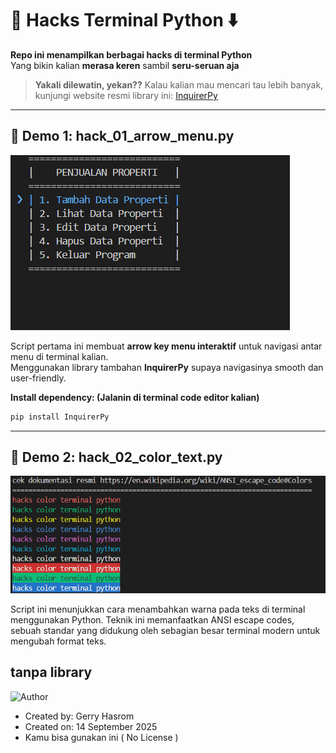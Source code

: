 # 👾 Hacks Terminal Python ⬇️

**Repo ini menampilkan berbagai hacks di terminal Python**  
Yang bikin kalian **merasa keren** sambil **seru-seruan aja**   

> **Yakali dilewatin, yekan??** 
> Kalau kalian mau mencari tau lebih banyak, kunjungi website resmi library ini: [InquirerPy](https://pypi.org/project/inquirerpy/)

---

## 🌟 Demo 1: hack_01_arrow_menu.py

![Demo CLI](assets/hack_01_arrow_menu.gif)

Script pertama ini membuat **arrow key menu interaktif** untuk navigasi antar menu di terminal kalian.  
Menggunakan library tambahan **InquirerPy** supaya navigasinya smooth dan user-friendly.

**Install dependency: (Jalanin di terminal code editor kalian)**
```bash
pip install InquirerPy
```

---

## 🌟 Demo 2: hack_02_color_text.py

![Demo CLI](assets/hack_02_color_text.gif)

Script ini menunjukkan cara menambahkan warna pada teks di terminal menggunakan Python. Teknik ini memanfaatkan ANSI escape codes,
sebuah standar yang didukung oleh sebagian besar terminal modern untuk mengubah format teks.

tanpa library
---
![Author](https://img.shields.io/badge/Author-GerryHasrom-blue?style=for-the-badge)
- Created by: Gerry Hasrom
- Created on: 14 September 2025
- Kamu bisa gunakan ini ( No License ) 
